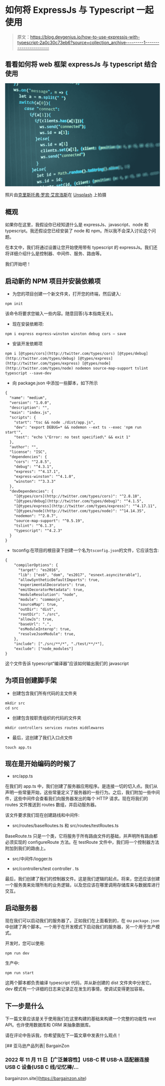# 如何将 ExpressJs 与 Typescript 一起使用

> 原文：<https://blog.devgenius.io/how-to-use-expressjs-with-typescript-2a0c30c73eb6?source=collection_archive---------1----------------------->

## 看看如何将 web 框架 expressJs 与 typescript 结合使用

![](img/705fc5dfd4a41c5055d08e8fbdc687da.png)

照片由[克里斯托弗·罗宾·艾宾浩斯](https://unsplash.com/@cebbbinghaus?utm_source=medium&utm_medium=referral)在 [Unsplash](https://unsplash.com?utm_source=medium&utm_medium=referral) 上拍摄

## 概观

如果你在这里，我假设你已经知道什么是 expressJs、javascript、node 和 typescript。我还假设您已经安装了 node 和 npm。所以我不会深入讨论这个问题。

在本文中，我们将通过设置让您开始使用带有 typescript 的 expressJs。我们还将详细介绍什么是控制器、中间件、服务、路由等。

我们开始吧！

## 启动新的 NPM 项目并安装依赖项

*   为您的项目创建一个新文件夹，打开您的终端，然后键入:

```
npm init
```

该命令将要求您输入一些内容。随意回答(与本指南无关)。

*   现在安装依赖项:

```
npm i express express-winston winston debug cors — save
```

*   安装开发依赖项

```
npm i [@types/cors](http://twitter.com/types/cors) [@types/debug](http://twitter.com/types/debug) [@types/express](http://twitter.com/types/express) [@types/node](http://twitter.com/types/node) nodemon source-map-support tslint typescript --save-dev
```

*   向 package.json 中添加一些脚本，如下所示

```
{
  "name": "medium",
  "version": "1.0.0",
  "description": "",
  "main": "index.js",
  "scripts": {
    "start": "tsc && node ./dist/app.js",
    "dev": "export DEBUG=* && nodemon --ext ts --exec 'npm run start'",
    "test": "echo \"Error: no test specified\" && exit 1"
  },
  "author": "",
  "license": "ISC",
  "dependencies": {
    "cors": "^2.8.5",
    "debug": "^4.3.1",
    "express": "^4.17.1",
    "express-winston": "^4.1.0",
    "winston": "^3.3.3"
  },
  "devDependencies": {
    "[@types/cors](http://twitter.com/types/cors)": "^2.8.10",
    "[@types/debug](http://twitter.com/types/debug)": "^4.1.5",
    "[@types/express](http://twitter.com/types/express)": "^4.17.11",
    "[@types/node](http://twitter.com/types/node)": "^14.14.35",
    "nodemon": "^2.0.7",
    "source-map-support": "^0.5.19",
    "tslint": "^6.1.3",
    "typescript": "^4.2.3"
  }
}
```

*   tsconfig:在项目的根目录下创建一个名为`tsconfig.json`的文件，它应该包含:

```
{
    "compilerOptions": {
      "target": "es2016",
      "lib": ["es6", "dom", "es2017", "esnext.asynciterable"],
      "allowSyntheticDefaultImports": true,
      "experimentalDecorators": true,
      "emitDecoratorMetadata": true,
      "moduleResolution": "node",
      "module": "commonjs",
      "sourceMap": true,
      "outDir": "dist",
      "rootDir": "./src",
      "allowJs": true,
      "baseUrl": ".",
      "esModuleInterop": true,
      "resolveJsonModule": true,
    },
    "include": ["./src/**/*", "./test/**/*"],
    "exclude": ["node_modules"]
}
```

这个文件告诉 typescript“编译器”应该如何输出我们的 javascript

## 为项目创建脚手架

*   创建包含我们所有代码的主文件夹

```
mkdir src
cd src
```

*   创建包含按职责组织的代码的文件夹

```
mkdir controllers services routes middlewares
```

*   最后，这创建了我们入口点文件

```
touch app.ts
```

## 现在是开始编码的时候了

*   src/app.ts

在我们的 app.ts 中，我们创建了服务器应用程序。是连接一切的切入点。我们从声明一些常量开始，这些常量定义了服务器的一些行为。之后，我们附加一些中间件，这些中间件会查看我们向服务器发出的每个 HTTP 请求。现在将我们的 routes 文件推送到 routes 数组，并启动服务器。

该文件要求我们现在创建路线和中间件:

*   src/routes/baseRoutes.ts 和 src/routes/testRoutes.ts

BaseRoute.ts 只是一个类，它将服务于所有路由文件的基础，并声明所有路由都必须实现的 configureRoute 方法。在 testRoute 文件中，我们将一个控制器方法附加到我们的路由上。

*   src/中间件/logger.ts

*   src/controllers/test controller . ts

最后，我们创建了我们的控制器文件。这是我们逻辑的起点。将来，您还应该创建一个服务类来处理所有的业务逻辑，以及您应该在哪里调用存储库来与数据库进行交互。

## 启动服务器

现在我们可以启动我们的服务器了。正如我们在上面看到的，在 ou `package.json`中创建了两个脚本。一个用于在开发模式下启动我们的服务器，另一个用于生产模式。

开发时，您可以使用:

```
npm run dev
```

生产中:

```
npm run start
```

这两个脚本都负责编译 typescript 代码，并从新创建的 dist 文件夹中分发它。dev 模式有一个详细的日志来记录正在发生的事情，使调试变得更加容易。

## 下一步是什么

下一篇文章应该是关于使用我们在这里构建的基础来构建一个完整的功能性 rest API。也许使用数据库和 ORM 来抽象数据库。

请在评论中告诉我，你希望我在下一篇文章中发表什么观点！

[](https://bargainzon.site) [## 亚马逊产品列表| BargainZon

### 2022 年 11 月 11 日【广泛兼容性】USB-C 转 USB-A 适配器连接 USB C 设备(USB C 线/记忆棒/…

bargainzon.site](https://bargainzon.site)